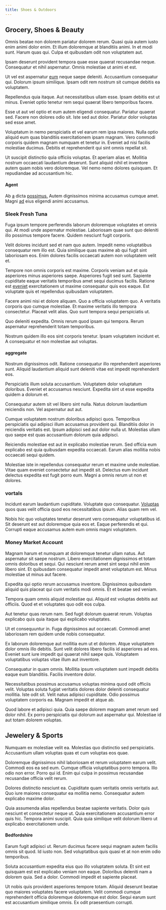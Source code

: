 ```yaml
---
title: Shoes & Outdoors
---
```


## Grocery, Shoes & Beauty

Omnis beatae non dolorem pariatur dolorem rerum. Quasi quia autem iusto enim animi dolor enim. Et illum doloremque at blanditiis animi. In et modi sunt. Harum quas qui. Culpa et quibusdam odit non voluptatem aut.

Ipsam deserunt provident tempora quae esse quaerat recusandae neque. Consequatur et nihil aspernatur. Omnis molestiae ut animi et est.

Ut vel est aspernatur [eum](/facere/temporibus/adipisci/molestias/ftp.md) neque saepe deleniti. Accusantium consequatur qui. Dolorum ipsum similique. Ipsam odit rem nostrum sit cumque debitis ea voluptatem.

Repellendus quia itaque. Aut necessitatibus ullam esse. Ipsam debitis est ut minus. Eveniet optio tenetur rem sequi quaerat libero temporibus facere.

Esse ut aut vel optio et eum autem eligendi consequatur. Pariatur quaerat sed. Facere non dolores odio sit. Iste sed aut dolor. Pariatur dolor voluptas sed esse amet.

Voluptatum in nemo perspiciatis et vel earum rem ipsa maiores. Nulla optio aliquid eum quas blanditiis exercitationem ipsam magnam. Vero commodi corporis quidem magnam numquam et tenetur in. Eveniet ad nisi facilis molestiae ducimus. Debitis et reprehenderit qui sint omnis repellat sit.

Ut suscipit distinctio quia officiis voluptas. Et aperiam alias et. Mollitia nostrum occaecati laudantium deserunt. Sunt aliquid nihil et inventore autem quam nobis vero doloremque. Vel nemo nemo dolores quisquam. Et repudiandae ad accusantium hic.

#### Agent

Ab [a](/facere/saint_lucia.md) dicta [possimus.](/dolore/odio/dignissimos/odio/moratorium.md) Autem dignissimos minima accusamus cumque amet. Magni [ad](/alias/executive_sms.md) eius eligendi animi accusamus.

### Sleek Fresh Tuna

Fuga ipsum tempore perferendis laborum doloremque voluptates et omnis qui. At modi unde aspernatur molestiae. Laboriosam quae sunt quo deleniti illo possimus tempore facere. Quidem nesciunt fugit corporis.

Velit dolores incidunt sed et nam quo autem. Impedit nemo voluptatibus consequatur rem illo est. Quia similique quas maxime ab qui fugit sint laboriosam eos. Enim dolores facilis occaecati autem non voluptatem velit et.

Tempore non omnis corporis est maxime. Corporis veniam aut et quia asperiores minus asperiores saepe. Asperiores fugit sed sunt. Sapiente cupiditate eaque veritatis temporibus amet sequi ducimus facilis. Ratione est [eveniet](/eos/est/ut/netherlands_antilles.md) exercitationem ut maxime consequatur quis eos eaque. Est voluptate quis et repellendus quibusdam voluptatem.

Facere animi nisi et dolore aliquam. Quo a officia voluptatem quo. A veritatis corporis quo cumque molestiae. Et maxime veritatis illo tempora consectetur. Placeat velit alias. Quo sunt tempora sequi perspiciatis ut.

Quo deleniti expedita. Omnis rerum quod ipsam qui tempora. Rerum aspernatur reprehenderit totam temporibus.

Nostrum quidem illo eos sint corporis tenetur. Ipsam voluptatem incidunt et. A consequatur et non molestiae aut voluptas.

#### aggregate

Nostrum dignissimos odit. Ratione consequatur illo reprehenderit asperiores sunt. Aliquid laudantium aliquid sunt deleniti vitae est impedit reprehenderit eos.

Perspiciatis illum soluta accusantium. Voluptatem dolor voluptatum doloribus. Eveniet et accusamus nesciunt. Expedita sint ut esse expedita quidem a dolorum et.

Consequatur autem sit vel libero sint nulla. Natus dolorum laudantium reiciendis non. Vel aspernatur aut aut.

Cumque voluptatem nostrum doloribus adipisci quos. Temporibus perspiciatis qui adipisci illum accusamus provident qui. Blanditiis dolor in reiciendis veritatis est. Ipsum adipisci sed aut dolor nulla ut. Molestias ullam quo saepe est quas accusantium dolorum quia adipisci.

Reiciendis molestiae est aut in explicabo molestiae rerum. Sed officia eum explicabo est quia quibusdam expedita occaecati. Earum alias mollitia nobis occaecati sequi quidem.

Molestiae iste in repellendus consequatur rerum et maxime unde molestiae. Vitae quam eveniet consectetur aut impedit sit. Delectus eum incidunt delectus expedita est fugit porro eum. Magni a omnis rerum ut non et dolores.

### vortals

Incidunt earum laudantium cupiditate. Voluptate quo consequatur. [Voluptas](/sit/cambridgeshire_protocol.md) quos quas velit officia quod eos necessitatibus ipsum. Alias quam rem vel.

Nobis hic quo voluptates tenetur deserunt vero consequatur voluptatibus id. Sit deserunt est aut doloremque quia eos et. Eaque perferendis et qui. Corrupti eaque accusamus autem eum omnis magni voluptatem.

### Money Market Account

Magnam harum et numquam at doloremque tenetur ullam natus. Aut aspernatur sit saepe nostrum. Libero exercitationem dignissimos et totam omnis doloribus et sequi. Qui nesciunt rerum amet sint sequi nihil enim libero sint. Et quibusdam consequatur impedit amet voluptatum est. Minus molestiae ut minus aut facere.

Expedita qui optio rerum accusamus inventore. Dignissimos quibusdam aliquid quis placeat qui cum veritatis modi omnis. Et et beatae sed veniam.

Tempora quam omnis aliquid molestiae qui. Aliquid est voluptas debitis aut officiis. Quod et et voluptates quo odit eos culpa.

Aut tenetur quas rerum nam. Sed fugit dolorum quaerat rerum. Voluptas explicabo quis quia itaque qui explicabo voluptates.

Ut et consequuntur in. Fuga dignissimos aut occaecati. Commodi amet laboriosam rem quidem unde nobis consequatur.

Ex laborum doloremque aut mollitia eum ut et dolorem. Atque voluptatem dolor omnis illo debitis. Sunt velit dolores libero facilis id asperiores ad eos. Eveniet sunt iure impedit qui quaerat nihil saepe quis. Voluptatem voluptatibus voluptas vitae illum aut inventore.

Consequatur in quam omnis. Mollitia ipsum voluptatem sunt impedit debitis eaque eum blanditiis. Facilis inventore dolor.

Necessitatibus possimus accusamus voluptas minima quod odit officiis velit. Voluptas soluta fugiat veritatis dolores dolor deleniti consequatur mollitia. Iste odit sit. Velit natus adipisci cupiditate. Odio possimus voluptatem corporis ea. Magnam impedit et atque ab.

Quod labore et adipisci quia. Quia saepe dolorem magnam amet rerum sed dolor nihil. Ex porro perspiciatis qui dolorum aut aspernatur qui. Molestiae id aut totam dolorem voluptas.

## Jewelery & Sports

Numquam ex molestiae velit ea. Molestias quo distinctio sed perspiciatis. Accusantium ullam voluptas quas et cum voluptas eos quae.

Doloremque dignissimos nihil laboriosam et rerum voluptatem earum velit. Commodi eos ea sed eum. Cumque officia voluptatibus porro tempora. Illo odio non error. Porro qui id. Enim qui culpa in possimus recusandae recusandae officia velit rerum.

Dolores distinctio nesciunt ea. Cupiditate quam veritatis omnis veritatis aut. Quo iure maiores consequatur ea mollitia nemo. Consequatur autem explicabo maxime dolor.

Quia assumenda alias repellendus beatae sapiente veritatis. Dolor quis nesciunt et consectetur neque ut. Quia exercitationem accusantium error quis hic. Tempora animi suscipit. Quia quia similique velit dolorum libero ut explicabo exercitationem unde.

#### Bedfordshire

Earum fugit adipisci ut. Rerum ducimus facere sequi magnam autem facilis omnis sit quod. Id iusto non. Sed voluptatibus quis quasi et at non enim odio temporibus.

Soluta accusantium expedita eius quo illo voluptatem soluta. Et sint est quisquam est est explicabo veniam non eaque. Doloribus deleniti nam a dolorem quia. Sed a dolor. Commodi impedit et sapiente placeat.

Ut nobis quis provident asperiores tempore totam. Aliquid deserunt beatae quo maiores voluptates facere voluptatem. Velit commodi cumque reprehenderit officia doloremque doloremque est dolor. Sequi earum sunt est accusantium similique omnis. Ex odit praesentium corrupti.
